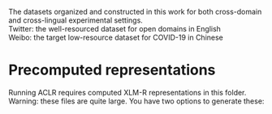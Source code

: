 The datasets organized and constructed in this work for both cross-domain and cross-lingual experimental settings.  
Twitter: the well-resourced dataset for open domains in English  
Weibo: the target low-resource dataset for COVID-19 in Chinese

# Precomputed representations
Running ACLR requires computed XLM-R representations in this folder. Warning: these files are quite large. You have two options to generate these:

